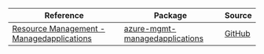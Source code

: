 | Reference | Package | Source |
|---|---|---|
|[Resource Management - Managedapplications](mgmt-managedapplications-readme.md)|[azure-mgmt-managedapplications](https://pypi.org/project/azure-mgmt-managedapplications)|[GitHub](https://github.com/Azure/azure-sdk-for-python/blob/main/sdk/managedapplications/azure-mgmt-managedapplications)|

